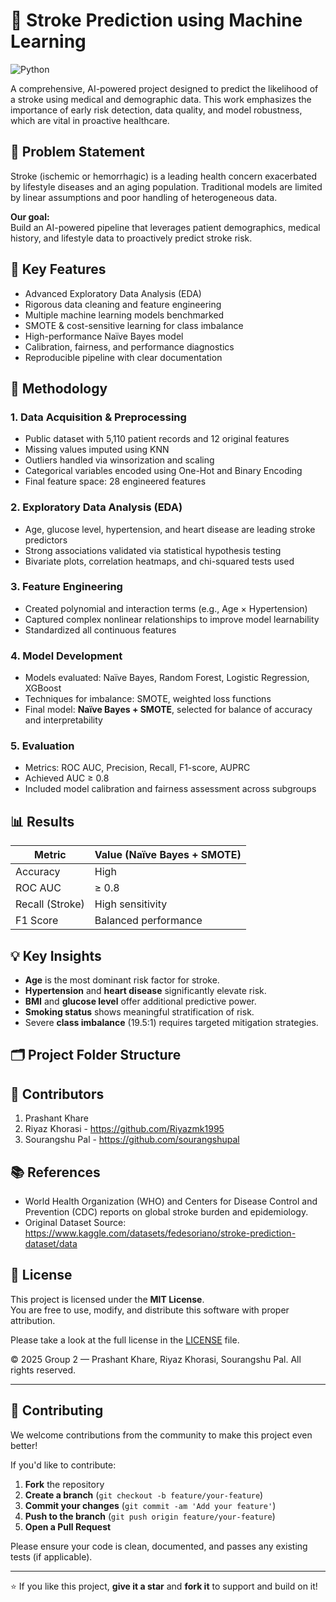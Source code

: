 # 🧠 Stroke Prediction using Machine Learning

![Python](https://img.shields.io/badge/python-3.11%2B-blue)


A comprehensive, AI-powered project designed to predict the likelihood of a stroke using medical and demographic data. This work emphasizes the importance of early risk detection, data quality, and model robustness, which are vital in proactive healthcare.


## 📌 Problem Statement

Stroke (ischemic or hemorrhagic) is a leading health concern exacerbated by lifestyle diseases and an aging population. Traditional models are limited by linear assumptions and poor handling of heterogeneous data.

**Our goal:**  
Build an AI-powered pipeline that leverages patient demographics, medical history, and lifestyle data to proactively predict stroke risk.


## 🚀 Key Features

- Advanced Exploratory Data Analysis (EDA)
- Rigorous data cleaning and feature engineering
- Multiple machine learning models benchmarked
- SMOTE & cost-sensitive learning for class imbalance
- High-performance Naïve Bayes model
- Calibration, fairness, and performance diagnostics
- Reproducible pipeline with clear documentation



## 🧪 Methodology

### 1. Data Acquisition & Preprocessing
- Public dataset with 5,110 patient records and 12 original features
- Missing values imputed using KNN
- Outliers handled via winsorization and scaling
- Categorical variables encoded using One-Hot and Binary Encoding
- Final feature space: 28 engineered features

### 2. Exploratory Data Analysis (EDA)
- Age, glucose level, hypertension, and heart disease are leading stroke predictors
- Strong associations validated via statistical hypothesis testing
- Bivariate plots, correlation heatmaps, and chi-squared tests used

### 3. Feature Engineering
- Created polynomial and interaction terms (e.g., Age × Hypertension)
- Captured complex nonlinear relationships to improve model learnability
- Standardized all continuous features

### 4. Model Development
- Models evaluated: Naïve Bayes, Random Forest, Logistic Regression, XGBoost
- Techniques for imbalance: SMOTE, weighted loss functions
- Final model: **Naïve Bayes + SMOTE**, selected for balance of accuracy and interpretability

### 5. Evaluation
- Metrics: ROC AUC, Precision, Recall, F1-score, AUPRC
- Achieved AUC ≥ 0.8
- Included model calibration and fairness assessment across subgroups

## 📊 Results

| Metric          | Value (Naïve Bayes + SMOTE) |
|---------------- |-----------------------------|
| Accuracy        | High                        |
| ROC AUC         | ≥ 0.8                       |
| Recall (Stroke) | High sensitivity            |
| F1 Score        | Balanced performance        |

## 💡 Key Insights

- **Age** is the most dominant risk factor for stroke.
- **Hypertension** and **heart disease** significantly elevate risk.
- **BMI** and **glucose level** offer additional predictive power.
- **Smoking status** shows meaningful stratification of risk.
- Severe **class imbalance** (19.5:1) requires targeted mitigation strategies.

## 🗂️ Project Folder Structure



## 👥 Contributors
1. Prashant Khare 
2. Riyaz Khorasi - https://github.com/Riyazmk1995
3. Sourangshu Pal - https://github.com/sourangshupal

## 📚 References
- World Health Organization (WHO) and Centers for Disease Control and Prevention (CDC) reports on global stroke burden and epidemiology.
- Original Dataset Source: https://www.kaggle.com/datasets/fedesoriano/stroke-prediction-dataset/data

## 📄 License

This project is licensed under the **MIT License**.  
You are free to use, modify, and distribute this software with proper attribution.

Please take a look at the full license in the [LICENSE](LICENSE) file.

© 2025 Group 2 — Prashant Khare, Riyaz Khorasi, Sourangshu Pal. All rights reserved.

---

## 🤝 Contributing

We welcome contributions from the community to make this project even better!

If you'd like to contribute:

1. **Fork** the repository
2. **Create a branch** (`git checkout -b feature/your-feature`)
3. **Commit your changes** (`git commit -am 'Add your feature'`)
4. **Push to the branch** (`git push origin feature/your-feature`)
5. **Open a Pull Request**

Please ensure your code is clean, documented, and passes any existing tests (if applicable).

---

⭐ If you like this project, **give it a star** and **fork it** to support and build on it! 



